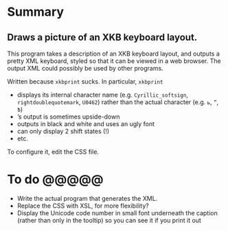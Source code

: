 Summary
====

Draws a picture of an XKB keyboard layout.
----

This program takes a description of an XKB keyboard layout, and outputs a pretty XML keyboard, styled so that it can be viewed in a web browser. The output XML could possibly be used by other programs.

Written because `xkbprint` sucks. In particular, `xkbprint`

* displays its internal character name (e.g. `Cyrillic_softsign`, `rightdoublequotemark`, `U0462`) rather than the actual character (e.g. `ь`, `”`, `Ѣ`)
* ’s output is sometimes upside-down
* outputs in black and white and uses an ugly font
* can only display 2 shift states (!)
* etc.

To configure it, edit the CSS file.

To do @@@@@
====
* Write the actual program that generates the XML.
* Replace the CSS with XSL, for more flexibility?
* Display the Unicode code number in small font underneath the caption (rather than only in the tooltip) so you can see it if you print it out